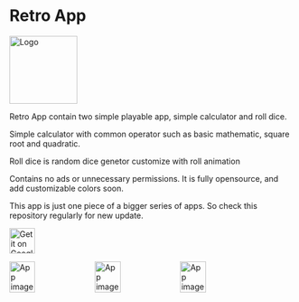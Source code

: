 # Retro App
<img alt="Logo" src="https://github.com/rizfa-is/myPict/blob/master/retroappicon%404x.png" width="120" />

Retro App contain two simple playable app, simple calculator and roll dice.

Simple calculator with common operator such as basic mathematic, square root and quadratic.

Roll dice is random dice genetor customize with roll animation

Contains no ads or unnecessary permissions. It is fully opensource, and add customizable colors soon.

This app is just one piece of a bigger series of apps. So check this repository regularly for new update.

<a href='https://f-droid.org/packages/com.simplemobiletools.calculator'><img src='https://github.com/rizfa-is/myPict/blob/master/574-5743660_logo-google-drive-png-transparent-png.png' alt='Get it on Google Drive' height=45 ></a>

<div style="display:flex;">
<img alt="App image" src="fastlane/metadata/android/en-US/images/phoneScreenshots/app_1.jpg" width="30%">
<img alt="App image" src="fastlane/metadata/android/en-US/images/phoneScreenshots/app_2.jpg" width="30%">
<img alt="App image" src="fastlane/metadata/android/en-US/images/phoneScreenshots/app_3.jpg" width="30%">
</div>

